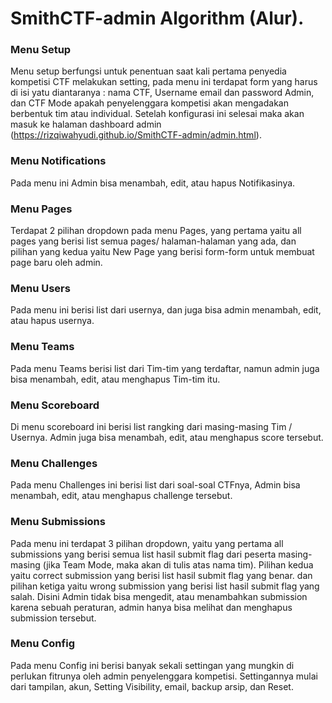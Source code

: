 # SmithCTF-admin Algorithm (Alur).

### Menu Setup
Menu setup berfungsi untuk penentuan saat kali pertama penyedia kompetisi CTF melakukan setting, pada menu ini terdapat form yang harus di isi yatu diantaranya : nama CTF, Username email dan password Admin, dan CTF Mode apakah penyelenggara kompetisi akan mengadakan berbentuk tim atau individual. Setelah konfigurasi ini selesai maka akan masuk ke halaman dashboard admin (https://rizqiwahyudi.github.io/SmithCTF-admin/admin.html).

### Menu Notifications
Pada menu ini Admin bisa menambah, edit, atau hapus Notifikasinya.

### Menu Pages
Terdapat 2 pilihan dropdown pada menu Pages, yang pertama yaitu all pages yang berisi list semua pages/ halaman-halaman yang ada, dan pilihan yang kedua yaitu New Page yang berisi form-form untuk membuat page baru oleh admin.

### Menu Users
Pada menu ini berisi list dari usernya, dan juga bisa admin menambah, edit, atau hapus usernya.

### Menu Teams
Pada menu Teams berisi list dari Tim-tim yang terdaftar, namun admin juga bisa menambah, edit, atau menghapus Tim-tim itu.

### Menu Scoreboard
Di menu scoreboard ini berisi list rangking dari masing-masing Tim / Usernya. Admin juga bisa menambah, edit, atau menghapus score tersebut.

### Menu Challenges
Pada menu Challenges ini berisi list dari soal-soal CTFnya, Admin bisa menambah, edit, atau menghapus challenge tersebut.

### Menu Submissions
Pada menu ini terdapat 3 pilihan dropdown, yaitu yang pertama all submissions yang berisi semua list hasil submit flag dari peserta masing-masing (jika Team Mode, maka akan di tulis atas nama tim). Pilihan kedua yaitu correct submission yang berisi list hasil submit flag yang benar. dan pilihan ketiga yaitu wrong submission yang berisi list hasil submit flag yang salah. Disini Admin tidak bisa mengedit, atau menambahkan submission karena sebuah peraturan, admin hanya bisa melihat dan menghapus submission tersebut.

### Menu Config
Pada menu Config ini berisi banyak sekali settingan yang mungkin di perlukan fitrunya oleh admin penyelenggara kompetisi. Settingannya mulai dari tampilan, akun, Setting Visibility, email, backup arsip, dan Reset.
